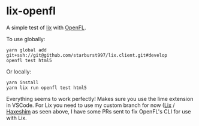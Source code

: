 # lix-openfl

A simple test of [lix](https://github.com/lix-pm/lix.client) with [OpenFL](https://github.com/openfl/openfl).

To use globally:
```
yarn global add git+ssh://git@github.com/starburst997/lix.client.git#develop
openfl test html5
```

Or locally:
```
yarn install
yarn lix run openfl test html5
```

Everything seems to work perfectly! Makes sure you use the lime extension in VSCode. For Lix you need to use my custom branch for now ([Lix](https://github.com/starburst997/lix.client) / [Haxeshim](https://github.com/starburst997/haxeshim) as seen above, I have some PRs sent to fix OpenFL's CLI for use with Lix.